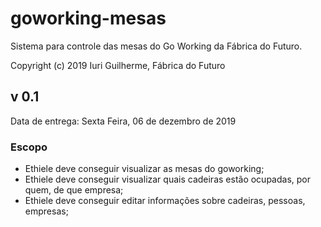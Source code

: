 goworking-mesas
===

Sistema para controle das mesas do Go Working da Fábrica do Futuro.

Copyright (c) 2019 Iuri Guilherme, Fábrica do Futuro

v 0.1
---

Data de entrega: Sexta Feira, 06 de dezembro de 2019

### Escopo

* Ethiele deve conseguir visualizar as mesas do goworking;
* Ethiele deve conseguir visualizar quais cadeiras estão ocupadas, por quem, de que empresa;
* Ethiele deve conseguir editar informações sobre cadeiras, pessoas, empresas;

